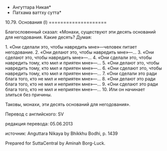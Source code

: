 * Ангуттара Никая*
* Патхама ваттху сутта*

10\.79\. Основания \(I\)
\=\=\=\=\=\=\=\=\=\=\=\=\=\=\=\=\=\=\=\=

Благословенный сказал: «Монахи, существуют эти десять оснований для негодования\. Какие десять? Думая:

1\. «Они сделали это, чтобы навредить мне»—человек питает негодование\.
2\. «Они делают это, чтобы навредить мне»—…
3\. «Они сделают это, чтобы навредить мне»—…
4\. «Они сделали это, чтобы навредить тому, кто мил и приятен мне»—…
5\. «Они делают это, чтобы навредить тому, кто мил и приятен мне»—…
6\. «Они сделают это, чтобы навредить тому, кто мил и приятен мне»—…
7\. «Они сделали это ради блага того, кто не мил и неприятен мне»—…
8\. «Они делают это ради блага того, кто не мил и неприятен мне»—…
9\. «Они сделают это ради блага того, кто не мил и неприятен мне»—…
10\. Или он начинает злиться без причины\.

Таковы, монахи, эти десять оснований для негодования»\.

Перевод с английского: SV

редакция перевода: 05\.06\.2013

источник: Anguttara Nikaya by Bhikkhu Bodhi, p\. 1439

Prepared for SuttaCentral by Aminah Borg\-Luck\.